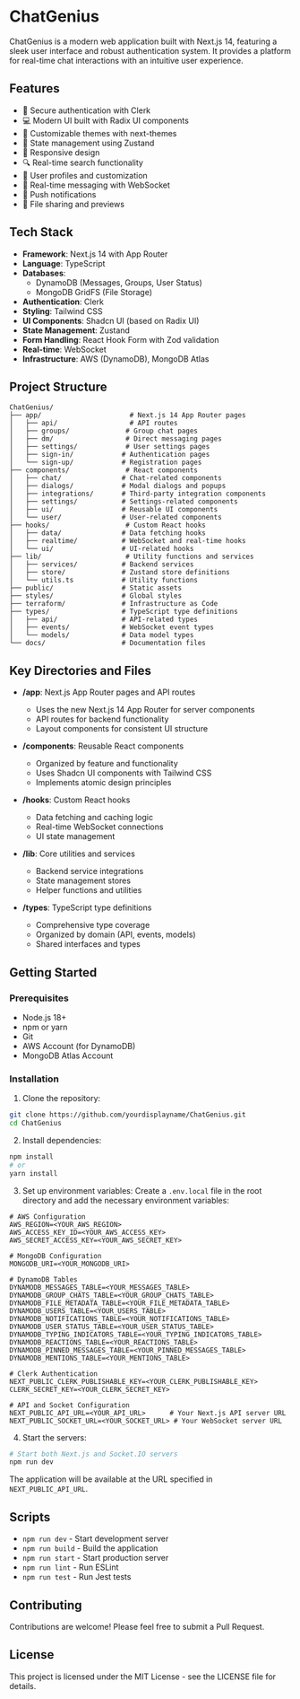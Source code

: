 # ChatGenius

ChatGenius is a modern web application built with Next.js 14, featuring a sleek user interface and robust authentication system. It provides a platform for real-time chat interactions with an intuitive user experience.

## Features

- 🔐 Secure authentication with Clerk
- 💻 Modern UI built with Radix UI components
- 🎨 Customizable themes with next-themes
- 🔄 State management using Zustand
- 📱 Responsive design
- 🔍 Real-time search functionality
- 👤 User profiles and customization
- 💬 Real-time messaging with WebSocket
- 🔔 Push notifications
- 📎 File sharing and previews

## Tech Stack

- **Framework**: Next.js 14 with App Router
- **Language**: TypeScript
- **Databases**: 
  - DynamoDB (Messages, Groups, User Status)
  - MongoDB GridFS (File Storage)
- **Authentication**: Clerk
- **Styling**: Tailwind CSS
- **UI Components**: Shadcn UI (based on Radix UI)
- **State Management**: Zustand
- **Form Handling**: React Hook Form with Zod validation
- **Real-time**: WebSocket
- **Infrastructure**: AWS (DynamoDB), MongoDB Atlas

## Project Structure

```
ChatGenius/
├── app/                      # Next.js 14 App Router pages
│   ├── api/                  # API routes
│   ├── groups/              # Group chat pages
│   ├── dm/                  # Direct messaging pages
│   ├── settings/            # User settings pages
│   ├── sign-in/            # Authentication pages
│   └── sign-up/            # Registration pages
├── components/              # React components
│   ├── chat/               # Chat-related components
│   ├── dialogs/            # Modal dialogs and popups
│   ├── integrations/       # Third-party integration components
│   ├── settings/           # Settings-related components
│   ├── ui/                 # Reusable UI components
│   └── user/               # User-related components
├── hooks/                   # Custom React hooks
│   ├── data/               # Data fetching hooks
│   ├── realtime/           # WebSocket and real-time hooks
│   └── ui/                 # UI-related hooks
├── lib/                     # Utility functions and services
│   ├── services/           # Backend services
│   ├── store/              # Zustand store definitions
│   └── utils.ts            # Utility functions
├── public/                 # Static assets
├── styles/                 # Global styles
├── terraform/              # Infrastructure as Code
├── types/                  # TypeScript type definitions
│   ├── api/                # API-related types
│   ├── events/             # WebSocket event types
│   └── models/             # Data model types
└── docs/                   # Documentation files
```

## Key Directories and Files

- **/app**: Next.js App Router pages and API routes
  - Uses the new Next.js 14 App Router for server components
  - API routes for backend functionality
  - Layout components for consistent UI structure

- **/components**: Reusable React components
  - Organized by feature and functionality
  - Uses Shadcn UI components with Tailwind CSS
  - Implements atomic design principles

- **/hooks**: Custom React hooks
  - Data fetching and caching logic
  - Real-time WebSocket connections
  - UI state management

- **/lib**: Core utilities and services
  - Backend service integrations
  - State management stores
  - Helper functions and utilities

- **/types**: TypeScript type definitions
  - Comprehensive type coverage
  - Organized by domain (API, events, models)
  - Shared interfaces and types

## Getting Started

### Prerequisites

- Node.js 18+ 
- npm or yarn
- Git
- AWS Account (for DynamoDB)
- MongoDB Atlas Account

### Installation

1. Clone the repository:
```bash
git clone https://github.com/yourdisplayname/ChatGenius.git
cd ChatGenius
```

2. Install dependencies:
```bash
npm install
# or
yarn install
```

3. Set up environment variables:
Create a `.env.local` file in the root directory and add the necessary environment variables:
```env
# AWS Configuration
AWS_REGION=<YOUR_AWS_REGION>
AWS_ACCESS_KEY_ID=<YOUR_AWS_ACCESS_KEY>
AWS_SECRET_ACCESS_KEY=<YOUR_AWS_SECRET_KEY>

# MongoDB Configuration
MONGODB_URI=<YOUR_MONGODB_URI>

# DynamoDB Tables
DYNAMODB_MESSAGES_TABLE=<YOUR_MESSAGES_TABLE>
DYNAMODB_GROUP_CHATS_TABLE=<YOUR_GROUP_CHATS_TABLE>
DYNAMODB_FILE_METADATA_TABLE=<YOUR_FILE_METADATA_TABLE>
DYNAMODB_USERS_TABLE=<YOUR_USERS_TABLE>
DYNAMODB_NOTIFICATIONS_TABLE=<YOUR_NOTIFICATIONS_TABLE>
DYNAMODB_USER_STATUS_TABLE=<YOUR_USER_STATUS_TABLE>
DYNAMODB_TYPING_INDICATORS_TABLE=<YOUR_TYPING_INDICATORS_TABLE>
DYNAMODB_REACTIONS_TABLE=<YOUR_REACTIONS_TABLE>
DYNAMODB_PINNED_MESSAGES_TABLE=<YOUR_PINNED_MESSAGES_TABLE>
DYNAMODB_MENTIONS_TABLE=<YOUR_MENTIONS_TABLE>

# Clerk Authentication
NEXT_PUBLIC_CLERK_PUBLISHABLE_KEY=<YOUR_CLERK_PUBLISHABLE_KEY>
CLERK_SECRET_KEY=<YOUR_CLERK_SECRET_KEY>

# API and Socket Configuration
NEXT_PUBLIC_API_URL=<YOUR_API_URL>      # Your Next.js API server URL
NEXT_PUBLIC_SOCKET_URL=<YOUR_SOCKET_URL> # Your WebSocket server URL
```

4. Start the servers:
```bash
# Start both Next.js and Socket.IO servers
npm run dev
```

The application will be available at the URL specified in `NEXT_PUBLIC_API_URL`.

## Scripts

- `npm run dev` - Start development server
- `npm run build` - Build the application
- `npm run start` - Start production server
- `npm run lint` - Run ESLint
- `npm run test` - Run Jest tests

## Contributing

Contributions are welcome! Please feel free to submit a Pull Request.

## License

This project is licensed under the MIT License - see the LICENSE file for details. 